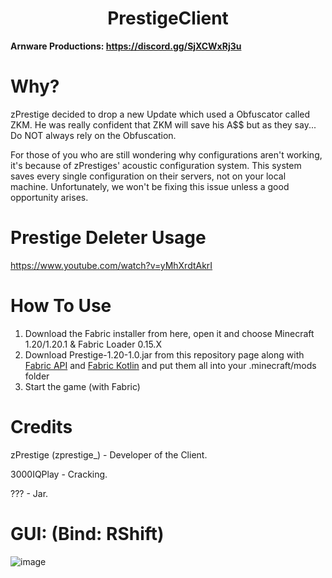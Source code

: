 <h1 align="center">PrestigeClient</h1>

**Arnware Productions: https://discord.gg/SjXCWxRj3u**

# Why?
zPrestige decided to drop a new Update which used a Obfuscator called ZKM. He was really confident that ZKM will save his A$$ but as they say... Do NOT always rely on the Obfuscation.

For those of you who are still wondering why configurations aren't working, it's because of zPrestiges' acoustic configuration system. This system saves every single configuration on their servers, not on your local machine. Unfortunately, we won't be fixing this issue unless a good opportunity arises.

# Prestige Deleter Usage

https://www.youtube.com/watch?v=yMhXrdtAkrI

# How To Use
1. Download the Fabric installer from here, open it and choose Minecraft 1.20/1.20.1 & Fabric Loader 0.15.X
2. Download Prestige-1.20-1.0.jar from this repository page along with [Fabric API](https://modrinth.com/mod/fabric-api) and [Fabric Kotlin](https://modrinth.com/mod/fabric-language-kotlin) and put them all into your .minecraft/mods folder
3. Start the game (with Fabric)

# Credits
zPrestige (zprestige_) - Developer of the Client.

3000IQPlay - Cracking.

??? - Jar.

# GUI: (Bind: RShift)

![image](https://media.discordapp.net/attachments/1212733886426251285/1219679101514682468/jeCAxGE.png?ex=660c2dae&is=65f9b8ae&hm=e098824ad85dad4b4c689bf8363583e72c82568c01c6ba80c65da1622cf358cf&=&format=webp&quality=lossless&width=1662&height=934)
